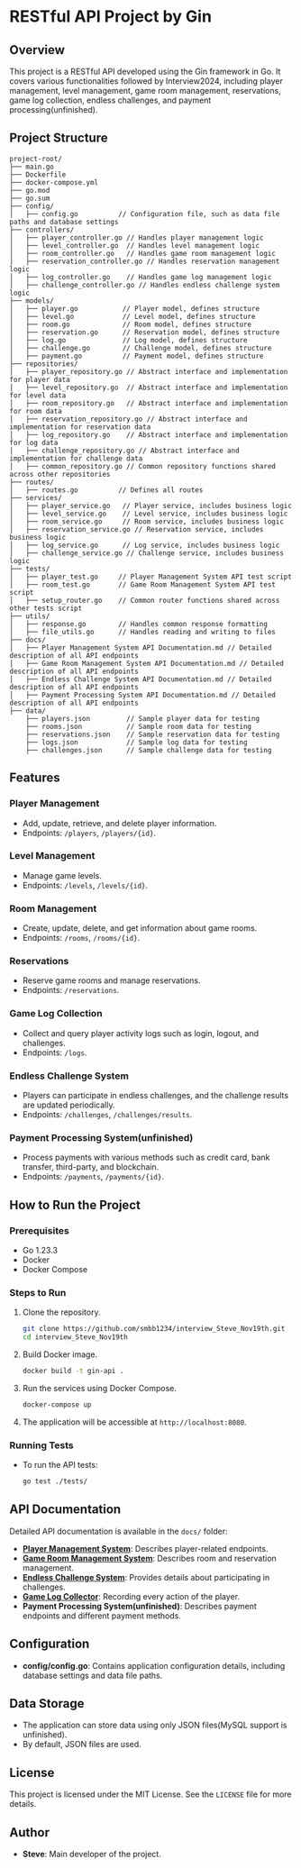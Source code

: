 # RESTful API Project by Gin

## Overview

This project is a RESTful API developed using the Gin framework in Go. It covers various functionalities followed by Interview2024, including player management, level management, game room management, reservations, game log collection, endless challenges, and payment processing(unfinished).

## Project Structure

```plaintext
project-root/
├── main.go
├── Dockerfile
├── docker-compose.yml
├── go.mod
├── go.sum
├── config/
│   ├── config.go          // Configuration file, such as data file paths and database settings
├── controllers/
│   ├── player_controller.go // Handles player management logic
│   ├── level_controller.go  // Handles level management logic
│   ├── room_controller.go   // Handles game room management logic
│   ├── reservation_controller.go // Handles reservation management logic
│   ├── log_controller.go    // Handles game log management logic
│   ├── challenge_controller.go // Handles endless challenge system logic
├── models/
│   ├── player.go           // Player model, defines structure
│   ├── level.go            // Level model, defines structure
│   ├── room.go             // Room model, defines structure
│   ├── reservation.go      // Reservation model, defines structure
│   ├── log.go              // Log model, defines structure
│   ├── challenge.go        // Challenge model, defines structure
│   ├── payment.go          // Payment model, defines structure
├── repositories/
│   ├── player_repository.go // Abstract interface and implementation for player data
│   ├── level_repository.go  // Abstract interface and implementation for level data
│   ├── room_repository.go   // Abstract interface and implementation for room data
│   ├── reservation_repository.go // Abstract interface and implementation for reservation data
│   ├── log_repository.go    // Abstract interface and implementation for log data
│   ├── challenge_repository.go // Abstract interface and implementation for challenge data
│   ├── common_repository.go // Common repository functions shared across other repositories
├── routes/
│   ├── routes.go          // Defines all routes
├── services/
│   ├── player_service.go   // Player service, includes business logic
│   ├── level_service.go    // Level service, includes business logic
│   ├── room_service.go     // Room service, includes business logic
│   ├── reservation_service.go // Reservation service, includes business logic
│   ├── log_service.go      // Log service, includes business logic
│   ├── challenge_service.go // Challenge service, includes business logic
├── tests/
│   ├── player_test.go     // Player Management System API test script
│   ├── room_test.go       // Game Room Management System API test script
│   ├── setup_router.go    // Common router functions shared across other tests script
├── utils/
│   ├── response.go        // Handles common response formatting
│   ├── file_utils.go      // Handles reading and writing to files
├── docs/
│   ├── Player Management System API Documentation.md // Detailed description of all API endpoints
│   ├── Game Room Management System API Documentation.md // Detailed description of all API endpoints
│   ├── Endless Challenge System API Documentation.md // Detailed description of all API endpoints
│   ├── Payment Processing System API Documentation.md // Detailed description of all API endpoints
├── data/
    ├── players.json         // Sample player data for testing
    ├── rooms.json           // Sample room data for testing
    ├── reservations.json    // Sample reservation data for testing
    ├── logs.json            // Sample log data for testing
    ├── challenges.json      // Sample challenge data for testing
```

## Features

### Player Management
- Add, update, retrieve, and delete player information.
- Endpoints: `/players`, `/players/{id}`.

### Level Management
- Manage game levels.
- Endpoints: `/levels`, `/levels/{id}`.

### Room Management
- Create, update, delete, and get information about game rooms.
- Endpoints: `/rooms`, `/rooms/{id}`.

### Reservations
- Reserve game rooms and manage reservations.
- Endpoints: `/reservations`.

### Game Log Collection
- Collect and query player activity logs such as login, logout, and challenges.
- Endpoints: `/logs`.

### Endless Challenge System
- Players can participate in endless challenges, and the challenge results are updated periodically.
- Endpoints: `/challenges`, `/challenges/results`.

### Payment Processing System(unfinished)
- Process payments with various methods such as credit card, bank transfer, third-party, and blockchain.
- Endpoints: `/payments`, `/payments/{id}`.

## How to Run the Project

### Prerequisites
- Go 1.23.3
- Docker
- Docker Compose

### Steps to Run
1. Clone the repository.
   ```bash
   git clone https://github.com/smbb1234/interview_Steve_Nov19th.git
   cd interview_Steve_Nov19th
   ```
2. Build Docker image.
   ```bash
   docker build -t gin-api .
   ```
3. Run the services using Docker Compose.
   ```bash
   docker-compose up
   ```
4. The application will be accessible at `http://localhost:8080`.

### Running Tests
- To run the API tests:
  ```bash
  go test ./tests/
  ```

## API Documentation
Detailed API documentation is available in the `docs/` folder:
- **[Player Management System](/docs/Player%20Management%20SystemAPI%20Documentation.md)**: Describes player-related endpoints.
- **[Game Room Management System](/docs/Game%20Room%20Management%20System%20API%20Documentation.md)**: Describes room and reservation management.
- **[Endless Challenge System](/docs/Endless%20Challenge%20System%20API%20Documentation.md)**: Provides details about participating in challenges.
- **[Game Log Collector](/docs/Game%20Log%20Collector%20API%20Documentation.md)**: Recording every action of the player.
- **Payment Processing System(unfinished)**: Describes payment endpoints and different payment methods.

## Configuration
- **config/config.go**: Contains application configuration details, including database settings and data file paths.

## Data Storage
- The application can store data using only JSON files(MySQL support is unfinished).
- By default, JSON files are used.

## License
This project is licensed under the MIT License. See the `LICENSE` file for more details.

## Author
- **Steve**: Main developer of the project.